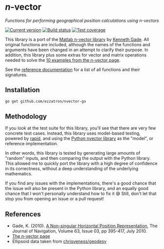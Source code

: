 # _n_-vector

_Functions for performing geographical position calculations using n-vectors_

[![Current version][badge-version-image]][badge-version-link]
[![Build status][badge-build-image]][badge-build-link]
[![Test coverage][badge-coverage-image]][badge-coverage-link]

[badge-build-image]:
  https://img.shields.io/github/actions/workflow/status/ezzatron/nvector-go/ci.yml?branch=main&style=for-the-badge
[badge-build-link]:
  https://github.com/ezzatron/nvector-go/actions/workflows/ci.yml
[badge-coverage-image]:
  https://img.shields.io/codecov/c/gh/ezzatron/nvector-go?style=for-the-badge
[badge-coverage-link]: https://codecov.io/gh/ezzatron/nvector-go
[badge-version-image]:
  https://img.shields.io/github/v/tag/ezzatron/nvector-go?include_prereleases&sort=semver&logo=go&label=github.com%2Fezzatron%2Fnvector-go&style=for-the-badge
[badge-version-link]: https://pkg.go.dev/github.com/ezzatron/nvector-go

This library is a port of the [Matlab n-vector library] by [Kenneth Gade]. All
original functions are included, although the names of the functions and
arguments have been changed in an attempt to clarify their purpose. In addition,
this library plus some extras for vector and matrix operations needed to solve
the [10 examples from the n-vector page].

[matlab n-vector library]: https://github.com/FFI-no/n-vector
[kenneth gade]: https://github.com/KennethGade
[10 examples from the n-vector page]: https://www.ffi.no/en/research/n-vector

See the [reference documentation] for a list of all functions and their
signatures.

[reference documentation]: https://pkg.go.dev/github.com/ezzatron/nvector-go

## Installation

```sh
go get github.com/ezzatron/nvector-go
```

## Methodology

If you look at the test suite for this library, you'll see that there are very
few concrete test cases. Instead, this library uses model-based testing, powered
by [rapid], and using the [Python nvector library] as the "model", or reference
implementation.

[rapid]: https://github.com/flyingmutant/rapid
[python nvector library]: https://nvector.readthedocs.io/

In other words, this library is tested by generating large amounts of "random"
inputs, and then comparing the output with the Python library. This allowed me
to quickly port the library with a high degree of confidence in its correctness,
without a deep understanding of the underlying mathematics.

If you find any issues with the implementations, there's a good chance that the
issue will also be present in the Python library, and an equally good chance
that I won't personally understand how to fix it 😅 Still, don't let that stop
you from opening an issue or a pull request!

## References

- Gade, K. (2010). [A Non-singular Horizontal Position Representation], The
  Journal of Navigation, Volume 63, Issue 03, pp 395-417, July 2010.
- [The n-vector page]
- Ellipsoid data taken from [chrisveness/geodesy]

[a non-singular horizontal position representation]:
  https://www.navlab.net/Publications/A_Nonsingular_Horizontal_Position_Representation.pdf
[the n-vector page]: https://www.ffi.no/en/research/n-vector
[chrisveness/geodesy]: https://github.com/chrisveness/geodesy
